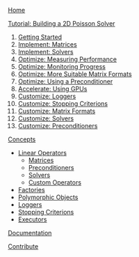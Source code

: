 [Home]()  

[Tutorial: Building a 2D Poisson Solver]()  
1.  [Getting Started]()
2.  [Implement: Matrices]()
3.  [Implement: Solvers]()
4.  [Optimize: Measuring Performance]()
5.  [Optimize: Monitoring Progress]()
6.  [Optimize: More Suitable Matrix Formats]()
7.  [Optimize: Using a Preconditioner]()
8.  [Accelerate: Using GPUs]()
9.  [Customize: Loggers]()
10. [Customize: Stopping Criterions]()
11. [Customize: Matrix Formats]()
12. [Customize: Solvers]()
13. [Customize: Preconditioners]()

[Concepts]()  
*   [Linear Operators]()
    *   [Matrices]()
    *   [Preconditioners]()
    *   [Solvers]()
    *   [Custom Operators]()
*   [Factories]()
*   [Polymorphic Objects]()
*   [Loggers]()
*   [Stopping Criterions]()
*   [Executors]()

[Documentation]()  

[Contribute]()  